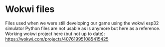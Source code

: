 # Wokwi files
Files used when we were still developing our game using the wokwi esp32 simulator 
Python files are not usable as is anymore but here as a reference.
Working wokwi project here (but not up to date): https://wokwi.com/projects/407619951085415425
